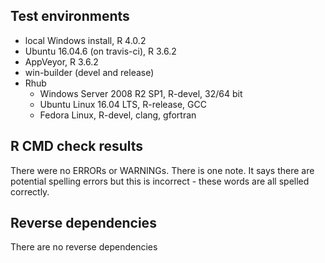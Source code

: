 ## Test environments

* local Windows install, R 4.0.2
* Ubuntu 16.04.6 (on travis-ci), R 3.6.2
* AppVeyor, R 3.6.2
* win-builder (devel and release)
* Rhub
    + Windows Server 2008 R2 SP1, R-devel, 32/64 bit
    + Ubuntu Linux 16.04 LTS, R-release, GCC
    + Fedora Linux, R-devel, clang, gfortran

## R CMD check results

There were no ERRORs or WARNINGs. There is one note. It says there are potential spelling errors but this is incorrect - these words are all spelled correctly. 

## Reverse dependencies

There are no reverse dependencies


